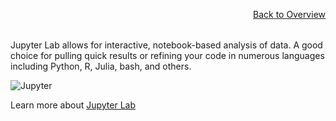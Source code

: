 <a href="../" style="float:right;width:100%;text-align:right;margin-bottom:2rem;" class="small">Back to Overview</a>

Jupyter Lab allows for interactive, notebook-based analysis of data. A good choice for pulling quick results or refining your code in numerous languages including Python, R, Julia, bash, and others.

![Jupyter](/images/accord/jupyterlab.png)

Learn more about [Jupyter Lab](https://jupyter.org/)
